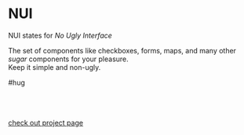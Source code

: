 # NUI
NUI states for *No Ugly Interface*

The set of components like checkboxes, forms, maps, and many other *sugar* components for your pleasure. <br />Keep it simple and non-ugly.

#hug

<br /><br /><br />
[check out project page](http://vasilisakarelova.github.io/NUI)
